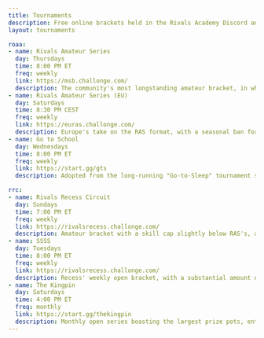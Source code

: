 ```yaml
---
title: Tournaments
description: Free online brackets held in the Rivals Academy Discord and our sister server, Rivals Recess
layout: tournaments

roaa:
- name: Rivals Amateur Series
  day: Thursdays
  time: 8:00 PM ET
  freq: weekly
  link: https://msb.challonge.com/
  description: The community's most longstanding amateur bracket, in which each week's winner "graduates" and is banned from future RAS events, seen as a rite of passage.
- name: Rivals Amateur Series (EU)
  day: Saturdays
  time: 8:30 PM CEST
  freq: weekly
  link: https://euras.challonge.com/
  description: Europe's take on the RAS format, with a seasonal ban format for three-time winners. Joining the [EU Rivals Discord](https://bit.ly/eurivals-discordapp) is required to enter this event.
- name: Go to School
  day: Wednesdays
  time: 8:00 PM ET
  freq: weekly
  link: https://start.gg/gts
  description: Adopted from the long-running "Go-to-Sleep" tournament series, GTS is Academy's weekly open bracket open to all skill levels. Enter to compete with Rivals' best.

rrc:
- name: Rivals Recess Circuit
  day: Sundays
  time: 7:00 PM ET
  freq: weekly
  link: https://rivalsrecess.challonge.com/
  description: Amateur bracket with a skill cap slightly below RAS's, a seasonal structure + invitational, and round robin pools giving everyone a chance to squeeze in many sets.
- name: SSSS
  day: Tuesdays
  time: 8:00 PM ET
  freq: weekly
  link: https://rivalsrecess.challonge.com/
  description: Recess' weekly open bracket, with a substantial amount of top level representation and making up the bulk of Rivals' active online scene alongside GTS.
- name: The Kingpin
  day: Saturdays
  time: 4:00 PM ET
  freq: monthly
  link: https://start.gg/thekingpin
  description: Monthly open series boasting the largest prize pots, entrant counts, stakes, and prestige. Features an extended stream to cover the action.
---
```



